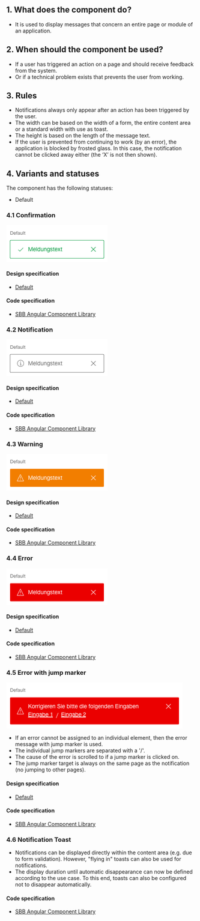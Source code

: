 ## 1. What does the component do?
* It is used to display messages that concern an entire page or module of an application.


## 2. When should the component be used?
* If a user has triggered an action on a page and should receive feedback from the system.
* Or if a technical problem exists that prevents the user from working.


## 3. Rules
* Notifications always only appear after an action has been triggered by the user.
* The width can be based on the width of a form, the entire content area or a standard width with use as toast.
* The height is based on the length of the message text.
* If the user is prevented from continuing to work (by an error), the application is blocked by frosted glass. In this case, the notification cannot be clicked away either (the ‘X’ is not then shown).


## 4. Variants and statuses
The component has the following statuses:
* Default

### 4.1 Confirmation
![Image of the message component in the confirmation variant](https://raw.githubusercontent.com/sbb-design-systems/design-system-webapp-documentation/master/documentation/components/notification/images/notification_confirmation.png 'class: image')

#### Design specification
* [Default](https://www.sketch.com/s/58b25e4c-bf9c-4f74-973f-503538fcbea2/a/RLyo3x#Inspector)

#### Code specification
* [SBB Angular Component Library](https://sbb-angular.app.sbb.ch/business/components/notification)

### 4.2 Notification
![Image of the message component in the notification variant](https://raw.githubusercontent.com/sbb-design-systems/design-system-webapp-documentation/master/documentation/components/notification/images/notification_information.png 'class: image')

#### Design specification
* [Default](https://www.sketch.com/s/58b25e4c-bf9c-4f74-973f-503538fcbea2/a/1wVPln#Inspector)

#### Code specification
* [SBB Angular Component Library](https://sbb-angular.app.sbb.ch/business/components/notification)

### 4.3 Warning 
![Image of the message component in the warning variant](https://raw.githubusercontent.com/sbb-design-systems/design-system-webapp-documentation/master/documentation/components/notification/images/notification_warning.png 'class: image')

#### Design specification
* [Default](https://www.sketch.com/s/58b25e4c-bf9c-4f74-973f-503538fcbea2/a/pqYK5G#Inspector)

#### Code specification
* [SBB Angular Component Library](https://sbb-angular.app.sbb.ch/business/components/notification)

### 4.4 Error 
![Image of the message component in the error variant](https://raw.githubusercontent.com/sbb-design-systems/design-system-webapp-documentation/master/documentation/components/notification/images/notification_error.png 'class: image')

#### Design specification
* [Default](https://www.sketch.com/s/58b25e4c-bf9c-4f74-973f-503538fcbea2/a/VPEo8A#Inspector)

#### Code specification
* [SBB Angular Component Library](https://sbb-angular.app.sbb.ch/business/components/notification)

### 4.5 Error with jump marker 
![Image of the message component in the error with jump marker variant](https://raw.githubusercontent.com/sbb-design-systems/design-system-webapp-documentation/master/documentation/components/notification/images/notification_link.png 'class: image')

* If an error cannot be assigned to an individual element, then the error message with jump marker is used.
* The individual jump markers are separated with a '/'.
* The cause of the error is scrolled to if a jump marker is clicked on.
* The jump marker target is always on the same page as the notification (no jumping to other pages).

#### Design specification
* [Default](https://www.sketch.com/s/58b25e4c-bf9c-4f74-973f-503538fcbea2/a/YzZ58m#Inspector)

#### Code specification
* [SBB Angular Component Library](https://sbb-angular.app.sbb.ch/business/components/notification)


### 4.6 Notification Toast
* Notifications can be displayed directly within the content area (e.g. due to form validation). However, "flying in" toasts can also be used for notifications.
* The display duration until automatic disappearance can now be defined according to the use case. To this end, toasts can also be configured not to disappear automatically.

#### Code specification
* [SBB Angular Component Library](https://sbb-angular.app.sbb.ch/business/components/notification-toast)
